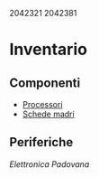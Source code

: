 2042321 2042381

# Inventario
## Componenti
- [Processori](/processori.md)
- [Schede madri](/schede_madri.md)

## Periferiche

*Elettronica Padovana*
